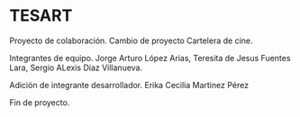 # TESART
Proyecto de colaboración.
Cambio de proyecto Cartelera de cine.

Integrantes de equipo.
Jorge Arturo López Arias,
Teresita de Jesus Fuentes Lara,
Sergio ALexis Diaz Villanueva.

Adición de integrante desarrollador.
Erika Cecilia Martinez Pérez

Fin de proyecto. 
